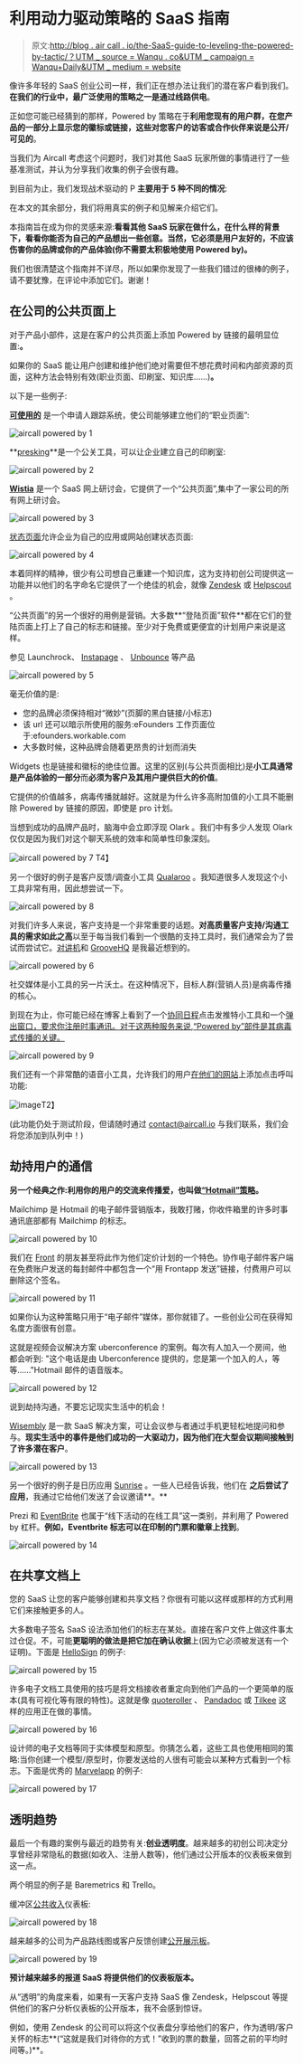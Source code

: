 # 利用动力驱动策略的 SaaS 指南

> 原文:[http://blog . air call . io/the-SaaS-guide-to-leveling-the-powered-by-tactic/？UTM _ source = Wanqu . co&UTM _ campaign = Wanqu+Daily&UTM _ medium = website](http://blog.aircall.io/the-saas-guide-to-leveraging-the-powered-by-tactic/?utm_source=wanqu.co&utm_campaign=Wanqu+Daily&utm_medium=website)

像许多年轻的 SaaS 创业公司一样，我们正在想办法让我们的潜在客户看到我们。**在我们的行业中，最广泛使用的策略之一是通过线路供电**。

正如您可能已经猜到的那样，Powered by 策略在于**利用您现有的用户群，在您产品的一部分上显示您的徽标或链接，这些对您客户的访客或合作伙伴来说是公开/可见的**。

当我们为 Aircall 考虑这个问题时，我们对其他 SaaS 玩家所做的事情进行了一些基准测试，并认为分享我们收集的例子会很有趣。

到目前为止，我们发现战术驱动的 P **主要用于 5 种不同的情况**:

在本文的其余部分，我们将用真实的例子和见解来介绍它们。

本指南旨在成为你的灵感来源:**看看其他 SaaS 玩家在做什么，在什么样的背景下，看看你能否为自己的产品想出一些创意。当然，它必须是用户友好的，不应该伤害你的品牌或你的产品体验(你不需要太积极地使用 Powered by)。**

我们也很清楚这个指南并不详尽，所以如果你发现了一些我们错过的很棒的例子，请不要犹豫，在评论中添加它们。谢谢！

## 在公司的公共页面上

对于产品小部件，这是在客户的公共页面上添加 Powered by 链接的最明显位置:**。**

如果你的 SaaS 能让用户创建和维护他们绝对需要但不想花费时间和内部资源的页面，这种方法会特别有效(职业页面、印刷室、知识库……)**。**

以下是一些例子:

**[可使用的](https://www.workable.com/)** 是一个申请人跟踪系统，使公司能够建立他们的“职业页面”:

![aircall powered by 1](../Images/d482c34976233e62a2e9f22a263b85c6.png)

**[presking](http://www.pressking.com/)**是一个公关工具，可以让企业建立自己的印刷室:

![aircall powered by 2](../Images/17f921cd5825a2fe451a9165e7d8077b.png)

**[Wistia](http://wistia.com/)** 是一个 SaaS 网上研讨会，它提供了一个“公共页面”,集中了一家公司的所有网上研讨会。

![aircall powered by 3](../Images/0066a9ca0f9cc4287ca6ad65a630e2dd.png)

[状态页面](http://statuspage.io)允许企业为自己的应用或网站创建状态页面:

![aircall powered by 4](../Images/a4daaa760b5c192f64104fcf3b3e494d.png)

本着同样的精神，很少有公司想自己重建一个知识库，这为支持初创公司提供这一功能并以他们的名字命名它提供了一个绝佳的机会，就像 [Zendesk](https://www.zendesk.com) 或 [Helpscout](https://www.helpscout.net) 。

“公共页面”的另一个很好的用例是营销。大多数**“登陆页面”软件**都在它们的登陆页面上打上了自己的标志和链接。至少对于免费或更便宜的计划用户来说是这样。

参见 Launchrock、 [Instapage](https://www.instapage.com/) 、 [Unbounce](http://unbounce.com/) 等产品

![aircall powered by 5](../Images/b140c69cb8973f3abcf532bb39140770.png)

毫无价值的是:

*   您的品牌必须保持相对“微妙”(页脚的黑白链接/小标志)
*   该 url 还可以暗示所使用的服务:eFounders 工作页面位于:efounders.workable.com
*   大多数时候，这种品牌会随着更昂贵的计划而消失

Widgets 也是链接和徽标的绝佳位置。这里的区别(与公共页面相比)是**小工具通常是产品体验的一部分**而**必须为客户及其用户提供巨大的价值**。

它提供的价值越多，病毒传播就越好。这就是为什么许多高附加值的小工具不能删除 Powered by 链接的原因，即使是 pro 计划。

当想到成功的品牌产品时，脑海中会立即浮现 Olark 。我们中有多少人发现 Olark 仅仅是因为我们对这个聊天系统的效率和简单性印象深刻。

 ![aircall powered by 7](../Images/ae81f818a8e1fa27daa5703b24c53a71.png)
T4】

另一个很好的例子是客户反馈/调查小工具 [Qualaroo](https://qualaroo.com/) 。我知道很多人发现这个小工具非常有用，因此想尝试一下。

![aircall powered by 8](../Images/e09a116fb4d9ddaabd07e8ddc5d0c46e.png)

对我们许多人来说，客户支持是一个非常重要的话题。**对高质量客户支持/沟通工具的需求如此之高**以至于每当我们看到一个很酷的支持工具时，我们通常会为了尝试而尝试它。[对讲机](http://intercom.io)和 [GrooveHQ](http://www.groovehq.com/) 是我最近想到的。

![aircall powered by 6](../Images/3edb704cde4d2b6d9011b4b7a31062b7.png)

社交媒体是小工具的另一片沃土。在这种情况下，目标人群(营销人员)是病毒传播的核心。

到现在为止，你可能已经在博客上看到了一个[协同日程](http://coschedule.com/)点击发推特小工具和一个[弹出窗口，要求你注册时事通讯。对于这两种服务来说,“Powered by”部件是其病毒式传播的关键。](http://bounceexchange.com/)

![aircall powered by 9](../Images/84b385d732d0fc3a6b666d2d588bdc20.png)

我们还有一个非常酷的语音小工具，允许我们的用户[在他们的网站](http://aircall.io)上添加点击呼叫功能:

![image](../Images/f56b513e5ab8dc9370bb79e8c40fca3d.png)T2】

(此功能仍处于测试阶段，但请随时通过 contact@aircall.io 与我们联系，我们会将您添加到队列中！)

## 劫持用户的通信

**另一个经典之作:利用你的用户的交流来传播爱，也叫做[“Hotmail”策略](http://en.wikipedia.org/wiki/Viral_marketing)。**

Mailchimp 是 Hotmail 的电子邮件营销版本，我敢打赌，你收件箱里的许多时事通讯底部都有 Mailchimp 的标志。

![aircall powered by 10](../Images/18c2c090b1baf9afa81529a87059a548.png)

我们在 [Front](http://frontapp.com) 的朋友甚至将此作为他们定价计划的一个特色。协作电子邮件客户端在免费账户发送的每封邮件中都包含一个“用 Frontapp 发送”链接，付费用户可以删除这个签名。

![aircall powered by 11](../Images/baaf2e0631a5fed878f67fb36ff5ab2c.png)

如果你认为这种策略只用于“电子邮件”媒体，那你就错了。一些创业公司在获得知名度方面很有创意。

这就是视频会议解决方案 uberconference 的案例。每次有人加入一个房间，他都会听到: "这个电话是由 Uberconference 提供的，您是第一个加入的人，等等……"Hotmail 邮件的语音版本。

![aircall powered by 12](../Images/5269d2a9bca2402b3972d063b702e86e.png)

说到劫持沟通，不要忘记现实生活中的机会！

[Wisembly](http://wisembly.com/en/) 是一款 SaaS 解决方案，可让会议参与者通过手机更轻松地提问和参与。**现实生活中的事件是他们成功的一大驱动力，因为他们在大型会议期间接触到了许多潜在客户**。

![aircall powered by 13](../Images/156915da5b981a5ce2266e7ccaa07f94.png)

另一个很好的例子是日历应用 [Sunrise](http://sunrise.am) 。一些人已经告诉我，他们在 **之后尝试了应用**，我通过它给他们发送了会议邀请**。**

Prezi 和 [EventBrite](https://www.eventbrite.com/) 也属于“线下活动的在线工具”这一类别，并利用了 Powered by 杠杆。**例如，Eventbrite 标志可以在印制的门票和徽章上找到**。

![aircall powered by 14](../Images/339208ccec73e26371d995b2255a845e.png)

## 在共享文档上

您的 SaaS 让您的客户能够创建和共享文档？你很有可能以这样或那样的方式利用它们来接触更多的人。

大多数电子签名 SaaS 设法添加他们的标志在某处。直接在客户文件上做这件事太过仓促。不，可能**更聪明的做法是把它加在确认收据**上(因为它必须被发送有一个证明)。下面是 [HelloSign](https://www.hellosign.com/) 的例子:

![aircall powered by 15](../Images/0dee097d8341c4227128c68bec748fab.png)

许多电子文档工具使用的技巧是将文档接收者重定向到他们产品的一个更简单的版本(具有可视化等有限的特性)。这就是像 [quoteroller](http://www.quoteroller.com/) 、 [Pandadoc](https://www.pandadoc.com/) 或 [Tilkee](http://tilkee.com) 这样的应用正在做的事情。

![aircall powered by 16](../Images/797375cd36dc941eaab6d97fc165af69.png)

设计师的电子文档等同于实体模型和原型。你猜怎么着，这些工具也使用相同的策略:当你创建一个模型/原型时，你要发送给的人很有可能会以某种方式看到一个标志。下面是优秀的 [Marvelapp](https://marvelapp.com/) 的例子:

![aircall powered by 17](../Images/e9a156fedf6bcfb0ab0ab5bc85067ef4.png)

## 透明趋势

最后一个有趣的案例与最近的趋势有关:**创业透明度**。越来越多的初创公司决定分享曾经非常隐私的数据(如收入、注册人数等)，他们通过公开版本的仪表板来做到这一点。

两个明显的例子是 Baremetrics 和 Trello。

缓冲区[公共收入](https://buffer.baremetrics.io/)仪表板:

![aircall powered by 18](../Images/950849e76c50df6a1c6fc1d6f2fe702c.png)

越来越多的公司为产品路线图或客户反馈创建[公开展示板](https://trello.com/b/nC8QJJoZ/trello-development)。

![aircall powered by 19](../Images/dc9a8e0b17daf2c31ffad3cca20414b9.png)

**预计越来越多的报道 SaaS 将提供他们的仪表板版本。**

从“透明”的角度来看，如果有一天客户支持 SaaS 像 Zendesk，Helpscout 等提供他们的客户分析仪表板的公开版本，我不会感到惊讶。

例如，使用 Zendesk 的公司可以将这个仪表盘分享给他们的客户，作为透明/客户关怀的标志**(“这就是我们对待你的方式！”收到的票的数量，回答之前的平均时间等。)**。